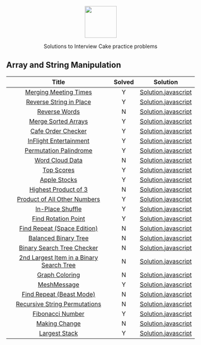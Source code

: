 <p align="center">
    <a href="https://www.interviewcake.com/">
        <img height=85 src="https://statushero.com/blog/assets/images/posts/interview-cake.jpg">
    </a>
    <p align="center">Solutions to Interview Cake practice problems</p>
</p>


## Array and String Manipulation

| Title | Solved | Solution |
| :---: | :------: | :------: |
| [Merging Meeting Times](https://www.interviewcake.com/question/javascript/merging-ranges?course=fc1&section=array-and-string-manipulation) | Y | [Solution.javascript](https://github.com/wmemorgan/Interview_Cake/blob/master/mergingMeetingTimes.js) |
| [Reverse String in Place](https://www.interviewcake.com/question/javascript/reverse-string-in-place?course=fc1&section=array-and-string-manipulation) | Y | [Solution.javascript](https://github.com/wmemorgan/Interview_Cake/blob/master/reverseStringInPlace.js) |
| [Reverse Words](https://www.interviewcake.com/question/javascript/reverse-words?course=fc1&section=array-and-string-manipulation) | N | [Solution.javascript](https://github.com/wmemorgan/Interview_Cake/blob/master/reverseWords.js) |
| [Merge Sorted Arrays](https://www.interviewcake.com/question/javascript/merge-sorted-arrays?course=fc1&section=array-and-string-manipulation) | Y | [Solution.javascript](https://github.com/wmemorgan/Interview_Cake/blob/master/mergeSortedArrays.js) |
| [Cafe Order Checker](https://www.interviewcake.com/question/javascript/cafe-order-checker?course=fc1&section=array-and-string-manipulation) | Y | [Solution.javascript](https://github.com/wmemorgan/Interview_Cake/blob/master/cafeOrderChecker.js) |
| [InFlight Entertainment](https://www.interviewcake.com/question/javascript/inflight-entertainment?course=fc1&section=hashing-and-hash-tables) | Y | [Solution.javascript](https://github.com/wmemorgan/Interview_Cake/blob/master/inFlightEntertainment.js) |
| [Permutation Palindrome](https://www.interviewcake.com/question/javascript/permutation-palindrome?course=fc1&section=hashing-and-hash-tables) | Y | [Solution.javascript](https://github.com/wmemorgan/Interview_Cake/blob/master/permutationPalindrome.js) |
| [Word Cloud Data](https://www.interviewcake.com/question/javascript/word-cloud?course=fc1&section=hashing-and-hash-tables) | N | [Solution.javascript](https://github.com/wmemorgan/Interview_Cake/blob/master/wordCloudData.js) |
| [Top Scores](https://www.interviewcake.com/question/javascript/top-scores?course=fc1&section=hashing-and-hash-tables) | Y | [Solution.javascript](https://github.com/wmemorgan/Interview_Cake/blob/master/topScores.js) |
| [Apple Stocks](https://www.interviewcake.com/question/javascript/stock-price?course=fc1&section=greedy) | Y | [Solution.javascript](https://github.com/wmemorgan/Interview_Cake/blob/master/appleStocks.js) |
| [Highest Product of 3](https://www.interviewcake.com/question/javascript/highest-product-of-3?course=fc1&section=greedy) | N | [Solution.javascript](https://github.com/wmemorgan/Interview_Cake/blob/master/highestProductOf3.js) |
| [Product of All Other Numbers](https://www.interviewcake.com/question/javascript/product-of-other-numbers?course=fc1&section=greedy) | Y | [Solution.javascript](https://github.com/wmemorgan/Interview_Cake/blob/master/productOfAllOtherNums.js) |
| [In-Place Shuffle](https://www.interviewcake.com/question/javascript/shuffle?course=fc1&section=greedy) | Y | [Solution.javascript](https://github.com/wmemorgan/Interview_Cake/blob/master/inPlaceShuffle.js) |
| [Find Rotation Point](https://www.interviewcake.com/question/javascript/find-rotation-point?course=fc1&section=sorting-searching-logarithms) | Y | [Solution.javascript](https://github.com/wmemorgan/Interview_Cake/blob/master/findRotationPoint.js) |
| [Find Repeat (Space Edition)](https://www.interviewcake.com/question/javascript/find-duplicate-optimize-for-space?course=fc1&section=sorting-searching-logarithms) | N | [Solution.javascript](https://github.com/wmemorgan/Interview_Cake/blob/master/findRepeatSpaceEdition.js) |
| [Balanced Binary Tree](https://www.interviewcake.com/question/javascript/balanced-binary-tree?course=fc1&section=trees-graphs) | N | [Solution.javascript](https://github.com/wmemorgan/Interview_Cake/blob/master/balancedBinaryTree.js) |
| [Binary Search Tree Checker](https://www.interviewcake.com/question/javascript/bst-checker?course=fc1&section=trees-graphs) | N | [Solution.javascript](https://github.com/wmemorgan/Interview_Cake/blob/master/binarySearchTreeChecker.js) |
| [2nd Largest Item in a Binary Search Tree](https://www.interviewcake.com/question/javascript/second-largest-item-in-bst?course=fc1&section=trees-graphs) | N | [Solution.javascript](https://github.com/wmemorgan/Interview_Cake/blob/master/2ndLargestIteminBST.js) |
| [Graph Coloring](https://www.interviewcake.com/question/javascript/graph-coloring?course=fc1&section=trees-graphs) | N | [Solution.javascript](https://github.com/wmemorgan/Interview_Cake/blob/master/graphColoring.js) |
| [MeshMessage](https://www.interviewcake.com/question/javascript/mesh-message?course=fc1&section=trees-graphs) | Y | [Solution.javascript](https://github.com/wmemorgan/Interview_Cake/blob/master/meshMessage.js) |
| [Find Repeat (Beast Mode)](https://www.interviewcake.com/question/javascript/find-duplicate-optimize-for-space-beast-mode?course=fc1&section=trees-graphs) | N | [Solution.javascript](https://github.com/wmemorgan/Interview_Cake/blob/master/findRepeatBeastMode.js) |
| [Recursive String Permutations](https://www.interviewcake.com/question/javascript/recursive-string-permutations?course=fc1&section=dynamic-programming-recursion) | N | [Solution.javascript](https://github.com/wmemorgan/Interview_Cake/blob/master/recursiveStringPermutations.js) |
| [Fibonacci Number](https://www.interviewcake.com/question/javascript/nth-fibonacci?course=fc1&section=dynamic-programming-recursion) | Y | [Solution.javascript](https://github.com/wmemorgan/Interview_Cake/blob/master/fibMem.js) |
| [Making Change](https://www.interviewcake.com/question/javascript/coin?course=fc1&section=dynamic-programming-recursion) | N | [Solution.javascript](https://github.com/wmemorgan/Interview_Cake/blob/master/makingChange.js) |
| [Largest Stack](https://www.interviewcake.com/question/javascript/largest-stack?course=fc1&section=queues-stacks) | Y | [Solution.javascript](https://github.com/wmemorgan/Interview_Cake/blob/master/largestStack.js) |